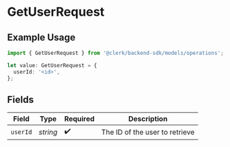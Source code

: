 # GetUserRequest

## Example Usage

```typescript
import { GetUserRequest } from '@clerk/backend-sdk/models/operations';

let value: GetUserRequest = {
  userId: '<id>',
};
```

## Fields

| Field    | Type     | Required           | Description                    |
| -------- | -------- | ------------------ | ------------------------------ |
| `userId` | _string_ | :heavy_check_mark: | The ID of the user to retrieve |
